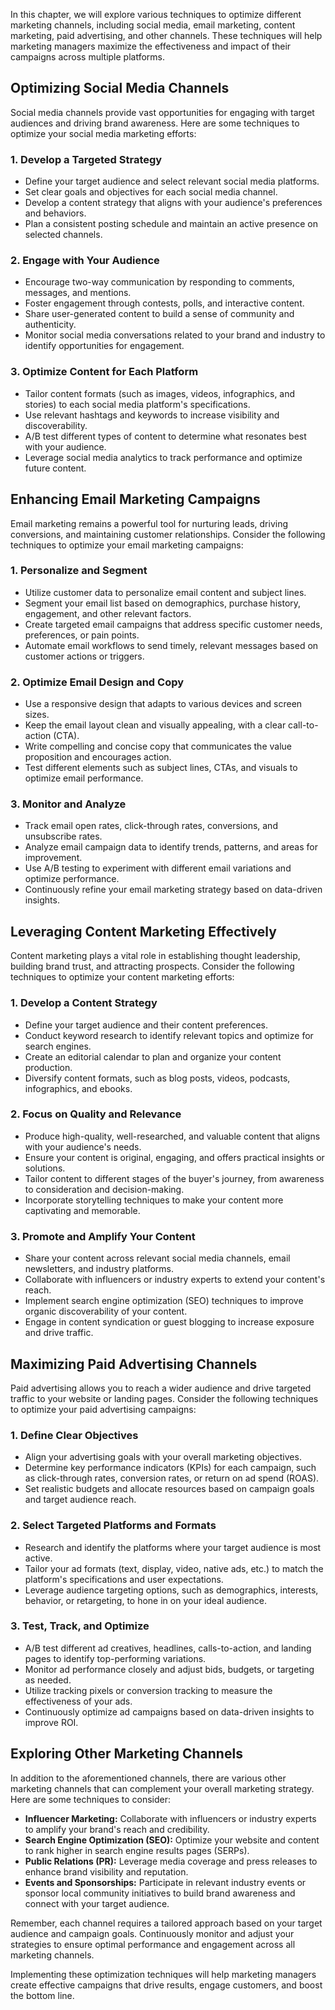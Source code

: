 
In this chapter, we will explore various techniques to optimize different marketing channels, including social media, email marketing, content marketing, paid advertising, and other channels. These techniques will help marketing managers maximize the effectiveness and impact of their campaigns across multiple platforms.

Optimizing Social Media Channels
--------------------------------

Social media channels provide vast opportunities for engaging with target audiences and driving brand awareness. Here are some techniques to optimize your social media marketing efforts:

### 1. Develop a Targeted Strategy

* Define your target audience and select relevant social media platforms.
* Set clear goals and objectives for each social media channel.
* Develop a content strategy that aligns with your audience's preferences and behaviors.
* Plan a consistent posting schedule and maintain an active presence on selected channels.

### 2. Engage with Your Audience

* Encourage two-way communication by responding to comments, messages, and mentions.
* Foster engagement through contests, polls, and interactive content.
* Share user-generated content to build a sense of community and authenticity.
* Monitor social media conversations related to your brand and industry to identify opportunities for engagement.

### 3. Optimize Content for Each Platform

* Tailor content formats (such as images, videos, infographics, and stories) to each social media platform's specifications.
* Use relevant hashtags and keywords to increase visibility and discoverability.
* A/B test different types of content to determine what resonates best with your audience.
* Leverage social media analytics to track performance and optimize future content.

Enhancing Email Marketing Campaigns
-----------------------------------

Email marketing remains a powerful tool for nurturing leads, driving conversions, and maintaining customer relationships. Consider the following techniques to optimize your email marketing campaigns:

### 1. Personalize and Segment

* Utilize customer data to personalize email content and subject lines.
* Segment your email list based on demographics, purchase history, engagement, and other relevant factors.
* Create targeted email campaigns that address specific customer needs, preferences, or pain points.
* Automate email workflows to send timely, relevant messages based on customer actions or triggers.

### 2. Optimize Email Design and Copy

* Use a responsive design that adapts to various devices and screen sizes.
* Keep the email layout clean and visually appealing, with a clear call-to-action (CTA).
* Write compelling and concise copy that communicates the value proposition and encourages action.
* Test different elements such as subject lines, CTAs, and visuals to optimize email performance.

### 3. Monitor and Analyze

* Track email open rates, click-through rates, conversions, and unsubscribe rates.
* Analyze email campaign data to identify trends, patterns, and areas for improvement.
* Use A/B testing to experiment with different email variations and optimize performance.
* Continuously refine your email marketing strategy based on data-driven insights.

Leveraging Content Marketing Effectively
----------------------------------------

Content marketing plays a vital role in establishing thought leadership, building brand trust, and attracting prospects. Consider the following techniques to optimize your content marketing efforts:

### 1. Develop a Content Strategy

* Define your target audience and their content preferences.
* Conduct keyword research to identify relevant topics and optimize for search engines.
* Create an editorial calendar to plan and organize your content production.
* Diversify content formats, such as blog posts, videos, podcasts, infographics, and ebooks.

### 2. Focus on Quality and Relevance

* Produce high-quality, well-researched, and valuable content that aligns with your audience's needs.
* Ensure your content is original, engaging, and offers practical insights or solutions.
* Tailor content to different stages of the buyer's journey, from awareness to consideration and decision-making.
* Incorporate storytelling techniques to make your content more captivating and memorable.

### 3. Promote and Amplify Your Content

* Share your content across relevant social media channels, email newsletters, and industry platforms.
* Collaborate with influencers or industry experts to extend your content's reach.
* Implement search engine optimization (SEO) techniques to improve organic discoverability of your content.
* Engage in content syndication or guest blogging to increase exposure and drive traffic.

Maximizing Paid Advertising Channels
------------------------------------

Paid advertising allows you to reach a wider audience and drive targeted traffic to your website or landing pages. Consider the following techniques to optimize your paid advertising campaigns:

### 1. Define Clear Objectives

* Align your advertising goals with your overall marketing objectives.
* Determine key performance indicators (KPIs) for each campaign, such as click-through rates, conversion rates, or return on ad spend (ROAS).
* Set realistic budgets and allocate resources based on campaign goals and target audience reach.

### 2. Select Targeted Platforms and Formats

* Research and identify the platforms where your target audience is most active.
* Tailor your ad formats (text, display, video, native ads, etc.) to match the platform's specifications and user expectations.
* Leverage audience targeting options, such as demographics, interests, behavior, or retargeting, to hone in on your ideal audience.

### 3. Test, Track, and Optimize

* A/B test different ad creatives, headlines, calls-to-action, and landing pages to identify top-performing variations.
* Monitor ad performance closely and adjust bids, budgets, or targeting as needed.
* Utilize tracking pixels or conversion tracking to measure the effectiveness of your ads.
* Continuously optimize ad campaigns based on data-driven insights to improve ROI.

Exploring Other Marketing Channels
----------------------------------

In addition to the aforementioned channels, there are various other marketing channels that can complement your overall marketing strategy. Here are some techniques to consider:

* **Influencer Marketing:** Collaborate with influencers or industry experts to amplify your brand's reach and credibility.
* **Search Engine Optimization (SEO):** Optimize your website and content to rank higher in search engine results pages (SERPs).
* **Public Relations (PR):** Leverage media coverage and press releases to enhance brand visibility and reputation.
* **Events and Sponsorships:** Participate in relevant industry events or sponsor local community initiatives to build brand awareness and connect with your target audience.

Remember, each channel requires a tailored approach based on your target audience and campaign goals. Continuously monitor and adjust your strategies to ensure optimal performance and engagement across all marketing channels.

Implementing these optimization techniques will help marketing managers create effective campaigns that drive results, engage customers, and boost the bottom line.
